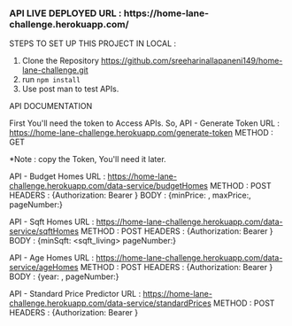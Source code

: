 <h3>API LIVE DEPLOYED URL : https://home-lane-challenge.herokuapp.com/</h3>

STEPS TO SET UP THIS PROJECT IN LOCAL :

1. Clone the Repository https://github.com/sreeharinallapaneni149/home-lane-challenge.git
2. run `npm install`
3. Use post man to test APIs.


API DOCUMENTATION

First You'll need the token to Access APIs.
So,
API - Generate Token
    URL : https://home-lane-challenge.herokuapp.com/generate-token
    METHOD : GET

*Note : copy the Token, You'll need it later.

API - Budget Homes
    URL : https://home-lane-challenge.herokuapp.com/data-service/budgetHomes
    METHOD : POST
    HEADERS : {Authorization: Bearer <token>}
    BODY : {minPrice: <price>, maxPrice:<price>, pageNumber:<number>}

API - Sqft Homes
    URL : https://home-lane-challenge.herokuapp.com/data-service/sqftHomes
    METHOD : POST
    HEADERS : {Authorization: Bearer <token>}
    BODY : {minSqft: <sqft_living> pageNumber:<number>}
    
API - Age Homes
    URL : https://home-lane-challenge.herokuapp.com/data-service/ageHomes
    METHOD : POST
    HEADERS : {Authorization: Bearer <token>}
    BODY : {year: <year>, pageNumber:<number>}

API - Standard Price Predictor
    URL : https://home-lane-challenge.herokuapp.com/data-service/standardPrices
    METHOD : POST
    HEADERS : {Authorization: Bearer <token>}

